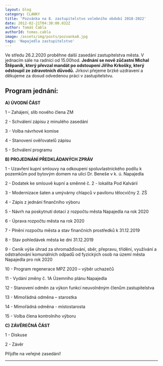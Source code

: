 ```yaml
---
layout: blog
category: CLANKY
title: 'Pozvánka na 8. zastupitelstvo volebního období 2018-2022'
date: 2012-02-21T04:30:00.032Z
author: Tomáš Čabla
authorId: tomas.cabla
image: /assets/img/posts/pozvanka8.jpg
tags: 'Napajedla zastupitelstvo'
---
```


Ve středu 26.2.2020 proběhne další zasedání zastupitelstva města. V jednacím sále na radnici od 15.00hod. **Jednání se nově zůčastní Michal Štěpaník, který převzal mandát po odstoupení Jiřího Krkošky, který odstoupil ze zdravotních důvodů.** Jirkovi přejeme brzké uzdravení a děkujeme za dosud odvedenou práci v zastupitelstvu.


## **Program jednání:**

**A) ÚVODNÍ ČÁST** 

1 – Zahájení, slib nového člena ZM 

2 - Schválení zápisu z minulého zasedání 

3 - Volba návrhové komise 

4 - Stanovení ověřovatelů zápisu 

5 - Schválení programu 

**B) PROJEDNÁNÍ PŘEDKLÁDANÝCH ZPRÁV**

1 - Uzavření kupní smlouvy na odkoupení spoluvlastnického podílu k pozemkům pod bytovým
domem na ulici Dr. Beneše v k. ú. Napajedla

2 - Dodatek ke smlouvě kupní a směnné č. 2 - lokalita Pod Kalvárií

3 - Modernizace šaten a umývárny chlapců v pavilonu tělocvičny 2. ZŠ

4 - Zápis z jednání finančního výboru

5 - Návrh na poskytnutí dotací z rozpočtu města Napajedla na rok 2020

6 - Úprava rozpočtu města na rok 2020

7 - Plnění rozpočtu města a stav finančních prostředků k 31.12.2019

8 - Stav pohledávek města ke dni 31.12.2019

9 - Ceník výše úhrad za shromažďování, sběr, přepravu, třídění, využívání a odstraňování
komunálních odpadů od fyzických osob na území města Napajedla pro rok 2020

10 - Program regenerace MPZ 2020 – výběr uchazečů

11 - Vydání změny č. 1A Územního plánu Napajedla

12 - Stanovení odměn za výkon funkcí neuvolněným členům zastupitelstva

13 - Mimořádná odměna – starostka

14 - Mimořádná odměna - místostarosta

15 - Volba člena kontrolního výboru

**C) ZÁVĚREČNÁ ČÁST**

1 - Diskuse

2 - Závěr


Přijďte na veřejné zasedání! 



---
